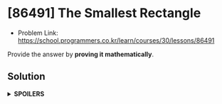 # [86491] The Smallest Rectangle
* Problem Link: https://school.programmers.co.kr/learn/courses/30/lessons/86491

Provide the answer by **proving it mathematically**.

## Solution
<details>
<summary><b>SPOILERS</b></summary>
  
![rec](https://github.com/reruo321/CPP-Self-Study/assets/48712088/58042887-fbbb-4d0c-9c86-78c00a449d28)

Let the bigger value between the height Hm and the width Wm in a rectangle Rm is am, and the smaller one is bm.

### Proof


1. 

</details>
